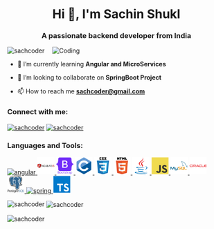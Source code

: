 <h1 align="center">Hi 👋, I'm Sachin Shukl</h1>
<h3 align="center">A passionate backend developer from India</h3>
<img align="right" alt="Coding" width="400" src="https://www.bing.com/images/search?view=detailV2&ccid=LEH5tUEQ&id=A25A0E488035740B484EC9CCA9A1E67B7B85CF76&thid=OIP.LEH5tUEQReWe8Iu-UEV3PgHaFj&mediaurl=https%3a%2f%2fwww.sarvika.com%2fwp-content%2fuploads%2f2021%2f03%2fBackend-Developer-Python-GIF-Dribble.gif&exph=600&expw=800&q=animated+gif+coding&simid=608050413681836383&FORM=IRPRST&ck=1AAA779ADF1C7278F78D39B6C540BE26&selectedIndex=41&itb=0"> 

<p align="left"> <img src="https://komarev.com/ghpvc/?username=sachcoder&label=Profile%20views&color=0e75b6&style=flat" alt="sachcoder" /> </p>

- 🔭 I’m currently learning **Angular and MicroServices**

- 👯 I’m looking to collaborate on **SpringBoot Project**

- 📫 How to reach me **sachcoder@gmail.com**

<h3 align="left">Connect with me:</h3>
<p align="left">
<a href="https://linkedin.com/in/sachcoder" target="blank"><img align="center" src="https://raw.githubusercontent.com/rahuldkjain/github-profile-readme-generator/master/src/images/icons/Social/linked-in-alt.svg" alt="sachcoder" height="30" width="40" /></a>
<a href="https://www.hackerrank.com/sachcoder" target="blank"><img align="center" src="https://raw.githubusercontent.com/rahuldkjain/github-profile-readme-generator/master/src/images/icons/Social/hackerrank.svg" alt="sachcoder" height="30" width="40" /></a>
</p>

<h3 align="left">Languages and Tools:</h3>
<p align="left"> <a href="https://angular.io" target="_blank" rel="noreferrer"> <img src="https://angular.io/assets/images/logos/angular/angular.svg" alt="angular" width="40" height="40"/> </a> <a href="https://angular.io" target="_blank" rel="noreferrer"> <img src="https://raw.githubusercontent.com/devicons/devicon/master/icons/angularjs/angularjs-original-wordmark.svg" alt="angularjs" width="40" height="40"/> </a> <a href="https://getbootstrap.com" target="_blank" rel="noreferrer"> <img src="https://raw.githubusercontent.com/devicons/devicon/master/icons/bootstrap/bootstrap-plain-wordmark.svg" alt="bootstrap" width="40" height="40"/> </a> <a href="https://www.cprogramming.com/" target="_blank" rel="noreferrer"> <img src="https://raw.githubusercontent.com/devicons/devicon/master/icons/c/c-original.svg" alt="c" width="40" height="40"/> </a> <a href="https://www.w3schools.com/css/" target="_blank" rel="noreferrer"> <img src="https://raw.githubusercontent.com/devicons/devicon/master/icons/css3/css3-original-wordmark.svg" alt="css3" width="40" height="40"/> </a> <a href="https://www.w3.org/html/" target="_blank" rel="noreferrer"> <img src="https://raw.githubusercontent.com/devicons/devicon/master/icons/html5/html5-original-wordmark.svg" alt="html5" width="40" height="40"/> </a> <a href="https://www.java.com" target="_blank" rel="noreferrer"> <img src="https://raw.githubusercontent.com/devicons/devicon/master/icons/java/java-original.svg" alt="java" width="40" height="40"/> </a> <a href="https://developer.mozilla.org/en-US/docs/Web/JavaScript" target="_blank" rel="noreferrer"> <img src="https://raw.githubusercontent.com/devicons/devicon/master/icons/javascript/javascript-original.svg" alt="javascript" width="40" height="40"/> </a> <a href="https://www.mysql.com/" target="_blank" rel="noreferrer"> <img src="https://raw.githubusercontent.com/devicons/devicon/master/icons/mysql/mysql-original-wordmark.svg" alt="mysql" width="40" height="40"/> </a> <a href="https://www.oracle.com/" target="_blank" rel="noreferrer"> <img src="https://raw.githubusercontent.com/devicons/devicon/master/icons/oracle/oracle-original.svg" alt="oracle" width="40" height="40"/> </a> <a href="https://www.postgresql.org" target="_blank" rel="noreferrer"> <img src="https://raw.githubusercontent.com/devicons/devicon/master/icons/postgresql/postgresql-original-wordmark.svg" alt="postgresql" width="40" height="40"/> </a> <a href="https://spring.io/" target="_blank" rel="noreferrer"> <img src="https://www.vectorlogo.zone/logos/springio/springio-icon.svg" alt="spring" width="40" height="40"/> </a> <a href="https://www.typescriptlang.org/" target="_blank" rel="noreferrer"> <img src="https://raw.githubusercontent.com/devicons/devicon/master/icons/typescript/typescript-original.svg" alt="typescript" width="40" height="40"/> </a> </p>

<p><img align="left" src="https://github-readme-stats.vercel.app/api/top-langs?username=sachcoder&show_icons=true&locale=en&layout=compact" alt="sachcoder" /></p>

<p>&nbsp;<img align="center" src="https://github-readme-stats.vercel.app/api?username=sachcoder&show_icons=true&locale=en" alt="sachcoder" /></p>

<p><img align="center" src="https://github-readme-streak-stats.herokuapp.com/?user=sachcoder&" alt="sachcoder" /></p>

